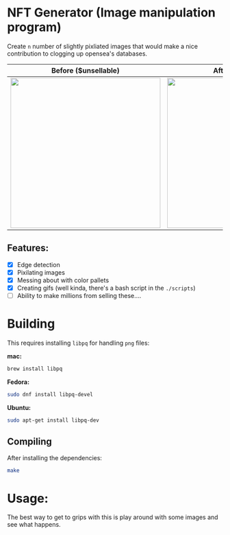 # NFT Generator (Image manipulation program)

Create `n` number of slightly pixliated images that would make a nice
contribution to clogging up opensea's databases.

Before ($unsellable)             |  After $1,000,000
:-------------------------:|:-------------------------:
<img src="https://github.com/Jamesbarford/image-processing/blob/main/examples/alexander_great_head.png" width="350" /> | <img src="https://github.com/Jamesbarford/image-processing/blob/main/examples/out.gif" width="350" />


## Features:
- [x] Edge detection
- [x] Pixilating images
- [x] Messing about with color pallets
- [x] Creating gifs (well kinda, there's a bash script in the `./scripts`)
- [ ] Ability to make millions from selling these....

# Building
This requires installing `libpq` for handling `png` files:

__mac:__
```sh
brew install libpq
```

__Fedora:__
```sh
sudo dnf install libpq-devel

```

__Ubuntu:__
```sh
sudo apt-get install libpq-dev
```

## Compiling
After installing the dependencies:
```sh
make
```

# Usage:
The best way to get to grips with this is play around with some images and see
what happens.
